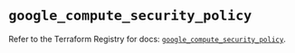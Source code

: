 # `google_compute_security_policy`

Refer to the Terraform Registry for docs: [`google_compute_security_policy`](https://registry.terraform.io/providers/hashicorp/google/6.49.2/docs/resources/compute_security_policy).
